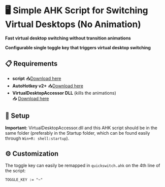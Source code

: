# 🖥️ Simple AHK Script for Switching Virtual Desktops (No Animation)

**Fast virtual desktop switching without transition animations**

**Configurable single toggle key that triggers virtual desktop switching**

## 📋 Requirements
- **script** 📥[Download here](https://github.com/dave-tl/WinQuickSwitch/blob/main/quickswitch.ahk)
- **AutoHotkey v2+**
  📥[Download here](https://www.autohotkey.com/download/)
- **VirtualDesktopAccessor DLL** (kills the animations)  
  📥 [Download here](https://github.com/Ciantic/VirtualDesktopAccessor)

## 📁 Setup

**Important:** VirtualDesktopAccessor.dll and this AHK script should be in the same folder (preferably in the Startup folder, which can be found easily through `Win+R: shell:startup`).

## ⚙️ Customization

The toggle key can easily be remapped in `quickswitch.ahk` on the 4th line of the script:
```ahk
TOGGLE_KEY := "~"
```
